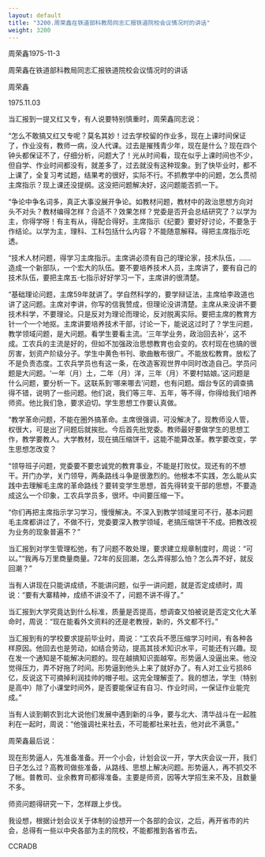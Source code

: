 ```yaml
---
layout: default
title: "3200.周荣鑫在铁道部科教局同志汇报铁道院校会议情况时的讲话"
weight: 3200
---
```


周荣鑫1975-11-3

周荣鑫在铁道部科教局同志汇报铁道院校会议情况时的讲话

周荣鑫

1975.11.03

当汇报到一提又红又专，有人说要特别慎重时，周荣鑫同志说：

“怎么不敢搞又红又专呢？莫名其妙！过去学校留的作业多，现在上课时间保证了，作业没有，教师一病，没人代课。过去是摧残青少年，现在是什么？现在四个钟头都保证不了，仔细分析，问题大了！光从时间看，现在似乎上课时间也不少，但自学、作业时间都没有，就差多了，过去就没有这种现象。到了快毕业时，都不上课了，全复习考试题，结果考的很好，实际不行。不抓教学中的问题，怎么贯彻主席指示？现上课还没提纲。这没把问题解决好，这问题能否抓一下。

“争论中争名词多，真正大事没展开争论。如教材问题，教材中的政治思想方向对头不对头？教材编得怎样？合适不？效果怎样？党委是否开会总结研究了？以学为主，你得学呀！有主有从，得配合得好。主席指示《纪要》要好好讨论，不要急于作结论。以学为主，理科、工科包括什么内容？不能随意解释。得把主席指示吃透。

“技术人材问题，得学习主席指示。主席讲必须有自己的理论家，技术队伍，……造成一个新部队，一个宏大的队伍。要不要培养技术人员，主席讲了，要有自己的技术队伍，要把主席五·七指示好好学习一下，主席讲的很清楚。

“基础理论问题，主席59年就讲了。学自然科学的，要学辩证法，主席给李政道也讲了这问题。主席对李讲，你写的信我赞成，但理论没讲清楚。主席从来没讲不要技术科学，不要理论。只是反对为理论而理论，反对脱离实际。要把主席的教育方针一个一个地抠。主席讲要培养技术干部，讨论一下，能说这过时了？学生问题，教学领域问题，是大问题。看学生要看主流。‘三年学业务，政治回去补’，这不成。工农兵的主流是好的，但如不加强政治思想教育也会变的。农村现在也搞的很厉害，划资产阶级分子。学生中黄色书刊、歌曲散布很广。不能放松教育。放松了不是负责态度。工农兵学员也有这一条，在改造客观世界中同时改造自己。学员问题是大问题。‘一年（月）土，二年（月）洋，三年（月）不要村姑娘。’这问题是什么问题，要分析一下。这联系到‘哪来哪去’问题，也有问题。烟台专区的调查搞得不错，说明了一些问题。他们说，我们等三年、五年，等不得，你得给我们培养师资。他比我们急，要求迫切。学生思想工作要认真做。

“教学革命问题，不能在圈外搞革命。主席很强调，可没解决了。现教师没人管，权很大，可是出了问题后就挨批。今后首先批党委。教师最好要做学生的思想工作，教学要教人。大学教材，现在搞压缩饼干，这能不能算改革。教学要改变，学生思想怎改变？

“领导班子问题，党委要不要忠诚党的教育事业，不能是打败仗。现还有的不想干。开门办学，关门领导，两条路线斗争是很激烈的。他根本不实践，怎么能从实践中去理解毛主席的革命路线？要转变学生思想，首先得转变干部的思想，不要造成这么一个印象，工农兵学员多，很坏。中间要压缩一下。

“你们再把主席指示学习学习，慢慢解决。不深入到教学领域里可不行，基本问题毛主席都讲过了，不做不行，党委要深入教学领域，老搞压缩饼干不成。把教改视为业务的现象普遍不？”

当汇报到对学生管理松弛，有了问题不敢处理，要求建立规章制度时，周说：“可以。”“我再与万里商量商量。72年的反回潮，怎么弄得那么怕？怎么弄不好，就反回潮？”

当有人讲现在只能讲成绩，不能讲问题，似乎一讲问题，就是否定成绩时，周说：“要有大寨精神，成绩不讲没不了，问题不讲不得了。”

当汇报到大学究竟达到什么标准，质量是否提高，想调查又怕被说是否定文化大革命时，周说：“现在能看外文资料的还是老教授，新的，外文都不行。”

当汇报到有的学校要求提前毕业时，周说：“工农兵不愿压缩学习时间，有各种各样原因。他回去也是劳动，如结合劳动，提高其技术知识水平，可能还有兴趣。现在发一个通知是不能解决问题的。现在越搞知识面越窄。形势逼人没逼出来。他没觉得压力，弄不好拖了时间。形势逼到他头上来了就好办了。有人对工业亏损86亿，反说这下可摘掉利润挂帅的帽子啦。这完全理解歪了。我的想法，学生（特别是高中）除了小课堂时间外，是否要能保证有自习、作业时间，一保证作业能完成。”

当有人谈到朝农到北大说他们发展中遇到新的斗争，要与北大、清华战斗在一起胜利在一起时，周说：“他强调社来社去，不可能都社来社去，他对此不满意。”

周荣鑫最后说：

现在形势逼人，先准备准备。开一个小会，计划会议一开，学大庆会议一开，我们日子怎么过？高教司做些准备，从路线、思想上解决问题。形势逼人，再不抓交不了帐。普教司、业余教育司都得准备。主要是师资，因等大学招生来不及，且数量不多。

师资问题得研究一下，怎样跟上步伐。

我设想，根据计划会议关于体制的设想开一个各部的会议，之后，再开省市的片会，总得有一些以中央各部为主的院校，不能都推到各省市去。

CCRADB

